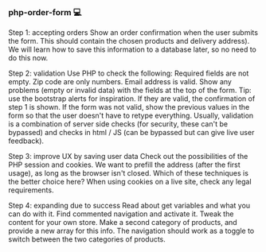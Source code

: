 ### php-order-form :computer:

Step 1: accepting orders
Show an order confirmation when the user submits the form. This should contain the chosen products and delivery address).
We will learn how to save this information to a database later, so no need to do this now.

Step 2: validation
Use PHP to check the following:
Required fields are not empty.
Zip code are only numbers.
Email address is valid.
Show any problems (empty or invalid data) with the fields at the top of the form. Tip: use the bootstrap alerts for inspiration. If they are valid, the confirmation of step 1 is shown.
If the form was not valid, show the previous values in the form so that the user doesn't have to retype everything.
Usually, validation is a combination of server side checks (for security, these can't be bypassed) and checks in html / JS (can be bypassed but can give live user feedback).

Step 3: improve UX by saving user data
Check out the possibilities of the PHP session and cookies.
We want to prefill the address (after the first usage), as long as the browser isn't closed. Which of these techniques is the better choice here?
When using cookies on a live site, check any legal requirements.

Step 4: expanding due to success
Read about get variables and what you can do with it.
Find commented navigation and activate it. Tweak the content for your own store.
Make a second category of products, and provide a new array for this info.
The navigation should work as a toggle to switch between the two categories of products.
